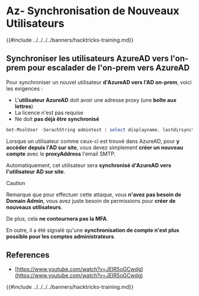 # Az- Synchronisation de Nouveaux Utilisateurs

{{#include ../../../../banners/hacktricks-training.md}}

## Synchroniser les utilisateurs AzureAD vers l'on-prem pour escalader de l'on-prem vers AzureAD

Pour synchroniser un nouvel utilisateur **d'AzureAD vers l'AD on-prem**, voici les exigences :

- L'**utilisateur AzureAD** doit avoir une adresse proxy (une **boîte aux lettres**)
- La licence n'est pas requise
- Ne doit **pas déjà être synchronisé**
```powershell
Get-MsolUser -SerachString admintest | select displayname, lastdirsynctime, proxyaddresses, lastpasswordchangetimestamp | fl
```
Lorsque un utilisateur comme ceux-ci est trouvé dans AzureAD, pour **y accéder depuis l'AD sur site**, vous devez simplement **créer un nouveau compte** avec le **proxyAddress** l'email SMTP.

Automatiquement, cet utilisateur sera **synchronisé d'AzureAD vers l'utilisateur AD sur site**.

> [!CAUTION]
> Remarque que pour effectuer cette attaque, vous **n'avez pas besoin de Domain Admin**, vous avez juste besoin de permissions pour **créer de nouveaux utilisateurs**.
>
> De plus, cela **ne contournera pas la MFA**.
>
> En outre, il a été signalé qu'une **synchronisation de compte n'est plus possible pour les comptes administrateurs**.

## References

- [https://www.youtube.com/watch?v=JEIR5oGCwdg](https://www.youtube.com/watch?v=JEIR5oGCwdg)

{{#include ../../../../banners/hacktricks-training.md}}
